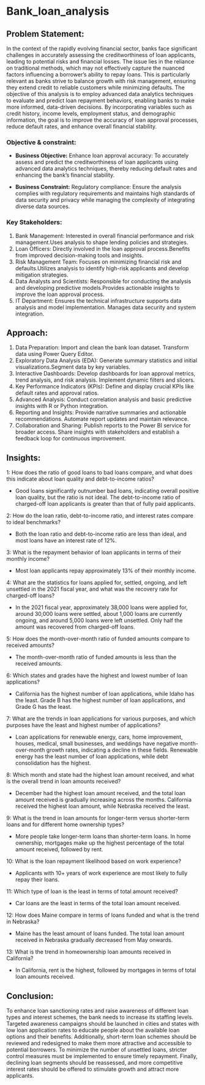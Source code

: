 # Bank_loan_analysis

## Problem Statement:
In the context of the rapidly evolving financial sector, banks face significant challenges in accurately assessing the creditworthiness of loan applicants, leading to potential risks and financial losses. The issue lies in the reliance on traditional methods, which may not effectively capture the nuanced factors influencing a borrower’s ability to repay loans. This is particularly relevant as banks strive to balance growth with risk management, ensuring they extend credit to reliable customers while minimizing defaults. The objective of this analysis is to employ advanced data analytics techniques to evaluate and predict loan repayment behaviors, enabling banks to make more informed, data-driven decisions. By incorporating variables such as credit history, income levels, employment status, and demographic information, the goal is to improve the accuracy of loan approval processes, reduce default rates, and enhance overall financial stability.

### Objective & constraint:
  - **Business Objective:**
Enhance loan approval accuracy: To accurately assess and predict the creditworthiness of loan applicants using advanced data analytics techniques, thereby reducing default rates and enhancing the bank’s financial stability.

  - **Business Constraint:**
Regulatory compliance: Ensure the analysis complies with regulatory requirements and maintains high standards of data security and privacy while managing the complexity of integrating diverse data sources.

### Key Stakeholders: 
1. Bank Management: Interested in overall financial performance and risk management.Uses analysis to shape lending policies and strategies.
2. Loan Officers: Directly involved in the loan approval process.Benefits from improved decision-making tools and insights.
3. Risk Management Team: Focuses on minimizing financial risk and defaults.Utilizes analysis to identify high-risk applicants and develop mitigation strategies.
4. Data Analysts and Scientists: Responsible for conducting the analysis and developing predictive models.Provides actionable insights to improve the loan approval process.
5. IT Department: Ensures the technical infrastructure supports data analysis and model implementation. Manages data security and system integration.

## Approach:
1. Data Preparation: Import and clean the bank loan dataset. Transform data using Power Query Editor.
2. Exploratory Data Analysis (EDA): Generate summary statistics and initial visualizations.Segment data by key variables.
3. Interactive Dashboards: Develop dashboards for loan approval metrics, trend analysis, and risk analysis. Implement dynamic filters and slicers.
4. Key Performance Indicators (KPIs): Define and display crucial KPIs like default rates and approval ratios.
5. Advanced Analysis: Conduct correlation analysis and basic predictive insights with R or Python integration.
6. Reporting and Insights: Provide narrative summaries and actionable recommendations. Automate report updates and maintain relevance.
7. Collaboration and Sharing: Publish reports to the Power BI service for broader access. Share insights with stakeholders and establish a feedback loop for continuous improvement.

## Insights:
1: How does the ratio of good loans to bad loans compare, and what does this indicate about loan quality and debt-to-income ratios?
  - Good loans significantly outnumber bad loans, indicating overall positive loan quality, but the ratio is not ideal. The debt-to-income ratio of charged-off loan applicants is greater than that of fully paid applicants.

2: How do the loan ratio, debt-to-income ratio, and interest rates compare to ideal benchmarks?
  - Both the loan ratio and debt-to-income ratio are less than ideal, and most loans have an interest rate of 12%.

3: What is the repayment behavior of loan applicants in terms of their monthly income?
  -  Most loan applicants repay approximately 13% of their monthly income.

4: What are the statistics for loans applied for, settled, ongoing, and left unsettled in the 2021 fiscal year, and what was the recovery rate for charged-off loans?
  - In the 2021 fiscal year, approximately 38,000 loans were applied for, around 30,000 loans were settled, about 1,000 loans are currently ongoing, and around 5,000 loans were left unsettled. Only half the amount was recovered from charged-off loans.

5: How does the month-over-month ratio of funded amounts compare to received amounts?
  - The month-over-month ratio of funded amounts is less than the received amounts.

6: Which states and grades have the highest and lowest number of loan applications?
  - California has the highest number of loan applications, while Idaho has the least. Grade B has the highest number of loan applications, and Grade G has the least.

7: What are the trends in loan applications for various purposes, and which purposes have the least and highest number of applications?
  - Loan applications for renewable energy, cars, home improvement, houses, medical, small businesses, and weddings have negative month-over-month growth rates, indicating a decline in these fields. Renewable energy has the least number of loan applications, while debt consolidation has the highest.

8: Which month and state had the highest loan amount received, and what is the overall trend in loan amounts received?
  - December had the highest loan amount received, and the total loan amount received is gradually increasing across the months. California received the highest loan amount, while Nebraska received the least.

9: What is the trend in loan amounts for longer-term versus shorter-term loans and for different home ownership types?
  - More people take longer-term loans than shorter-term loans. In home ownership, mortgages make up the highest percentage of the total amount received, followed by rent.

10: What is the loan repayment likelihood based on work experience?
  - Applicants with 10+ years of work experience are most likely to fully repay their loans.

11: Which type of loan is the least in terms of total amount received?
  - Car loans are the least in terms of the total loan amount received.

12: How does Maine compare in terms of loans funded and what is the trend in Nebraska?
  - Maine has the least amount of loans funded. The total loan amount received in Nebraska gradually decreased from May onwards.

13: What is the trend in homeownership loan amounts received in California?
  - In California, rent is the highest, followed by mortgages in terms of total loan amounts received.


## Conclusion:
To enhance loan sanctioning rates and raise awareness of different loan types and interest schemes, the bank needs to increase its staffing levels. Targeted awareness campaigns should be launched in cities and states with low loan application rates to educate people about the available loan options and their benefits. Additionally, short-term loan schemes should be reviewed and redesigned to make them more attractive and accessible to potential borrowers. To minimize the number of unsettled loans, stricter control measures must be implemented to ensure timely repayment. Finally, declining loan segments should be reassessed, and more competitive interest rates should be offered to stimulate growth and attract more applicants.

